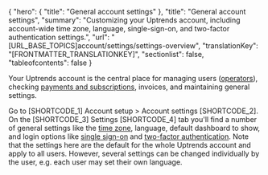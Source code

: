 {
  "hero": {
    "title": "General account settings"
  },
  "title": "General account settings",
  "summary": "Customizing your Uptrends account, including account-wide time zone, language, single-sign-on, and two-factor authentication settings.",
  "url": "[URL_BASE_TOPICS]account/settings/settings-overview",
  "translationKey": "[FRONTMATTER_TRANSLATIONKEY]",
  "sectionlist": false,
  "tableofcontents": false
}

Your Uptrends account is the central place for managing users ([operators]([LINK_URL_1])), checking [payments and subscriptions]([LINK_URL_2]), invoices, and maintaining general settings.

Go to [SHORTCODE_1] Account setup > Account settings [SHORTCODE_2]. On the [SHORTCODE_3] Settings [SHORTCODE_4] tab you'll find a number of general settings like the [time zone]([LINK_URL_3]), language, default dashboard to show, and login options like [single sign-on]([LINK_URL_4]) and [two-factor authentication]([LINK_URL_5]). Note that the settings here are the default for the whole Uptrends account and apply to all users. However, several settings can be changed individually by the user, e.g. each user may set their own language.

